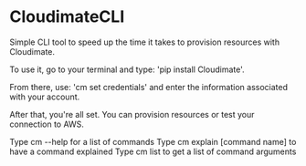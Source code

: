 # CloudimateCLI

Simple CLI tool to speed up the time it takes to provision resources with Cloudimate.

To use it, go to your terminal and type: 'pip install Cloudimate'.

From there, use: 'cm set credentials' and enter the information associated with your account.

After that, you're all set. You can provision resources or test your connection to AWS.

Type cm --help for a list of commands 
Type cm explain [command name] to have a command explained
Type cm list to get a list of command arguments
